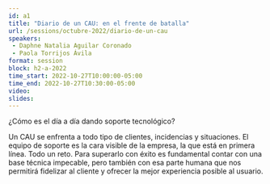 ```yaml
---
id: a1
title: "Diario de un CAU: en el frente de batalla"
url: /sessions/octubre-2022/diario-de-un-cau
speakers:
 - Daphne Natalia Aguilar Coronado
 - Paola Torrijos Ávila
format: session
block: h2-a-2022
time_start: 2022-10-27T10:00:00-05:00
time_end: 2022-10-27T10:30:00-05:00
video:
slides:
---
```


¿Cómo es el día a día dando soporte tecnológico?

Un CAU se enfrenta a todo tipo de clientes, incidencias y situaciones. El equipo de soporte es la cara visible de la empresa, la que está en primera línea. Todo un reto.
Para superarlo con éxito es fundamental contar con una base técnica impecable, pero también con esa parte humana que nos permitirá fidelizar al cliente y ofrecer la mejor experiencia posible al usuario.